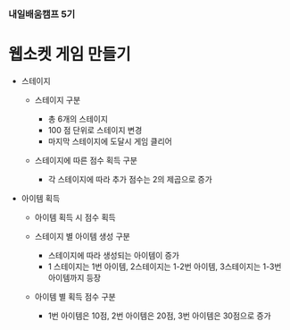 
### 내일배움캠프 5기
# 웹소켓 게임 만들기

* 스테이지

    * 스테이지 구분
        
        * 총 6개의 스테이지
        * 100 점 단위로 스테이지 변경
        * 마지막 스테이지에 도달시 게임 클리어

    * 스테이지에 따른 점수 획득 구분

        * 각 스테이지에 따라 추가 점수는 2의 제곱으로 증가

* 아이템 획득

    * 아이템 획득 시 점수 획득
    * 스테이지 별 아이템 생성 구분

        * 스테이지에 따라 생성되는 아이템이 증가
        * 1 스테이지는 1번 아이템, 2스테이지는 1-2번 아이템, 3스테이지는 1-3번 아이템까지 등장

    * 아이템 별 획득 점수 구분

        * 1번 아이템은 10점, 2번 아이템은 20점, 3번 아이템은 30점으로 증가
